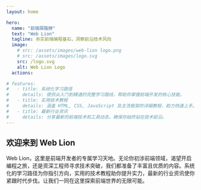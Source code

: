 ```yaml
---
layout: home

hero:
  name: "前端探路狮"
  text: "Web Lion"
  tagline: 夯实前端编程基石，洞察前沿技术风向
  image:
    # src: /assets/images/web-lion logo.png
    # src: /assets/images/logo.svg
    src: /logo.svg
    alt: Web Lion Logo
  actions:

# features:
#   - title: 系统化学习路径
#     details: 提供从入门到精通的完整学习路线，帮助你掌握前端开发的核心技能。
#   - title: 实用技术教程
#     details: 涵盖 HTML, CSS, JavaScript 及主流框架的详细教程，助力快速上手。
#   - title: 最新行业资讯
#     details: 分享最新的前端技术和工具动态，确保你始终站在技术前沿。
---
```


## 欢迎来到 Web Lion

Web Lion，这里是前端开发者的专属学习天地。无论你初涉前端领域，渴望开启编程之旅，还是资深工程师寻求技术突破，我们都准备了丰富且优质的内容。系统化的学习路径为你指引方向，实用的技术教程助你提升实力，最新的行业资讯使你紧跟时代步伐。让我们一同在这里探索前端世界的无限可能。
